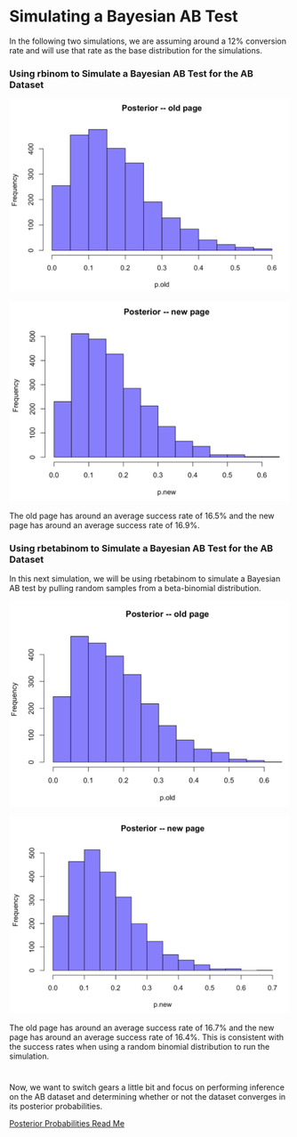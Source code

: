 # Simulating a Bayesian AB Test

In the following two simulations, we are assuming around a 12% conversion rate and will use that rate as the base distribution for the simulations. 

### Using rbinom to Simulate a Bayesian AB Test for the AB Dataset



![rbinom_old](https://github.com/EvaGostiuk/MAT4376-project-2-team-3/blob/master/AB_DataSet/images/rbinom_old.png?raw=true)

![rbinom_new](https://github.com/EvaGostiuk/MAT4376-project-2-team-3/blob/master/AB_DataSet/images/rbinom_new.png?raw=true)

<!--- ![rbinom_success](https://github.com/EvaGostiuk/MAT4376-project-2-team-3/blob/master/AB_DataSet/images/rbinom_success.png?raw=true) -->

The old page has around an average success rate of 16.5% and the new page has around an average success rate of 16.9%.  

### Using rbetabinom to Simulate a Bayesian AB Test for the AB Dataset

In this next simulation, we will be using rbetabinom to simulate a Bayesian AB test by pulling random samples from a beta-binomial distribution.

![rbetabinom_old](https://github.com/EvaGostiuk/MAT4376-project-2-team-3/blob/master/AB_DataSet/images/rbeta_old.png?raw=true)

![rbetabinom_new](https://github.com/EvaGostiuk/MAT4376-project-2-team-3/blob/master/AB_DataSet/images/rbeta_new.png?raw=true)

<!--- ![rbetabinom_success](https://github.com/EvaGostiuk/MAT4376-project-2-team-3/blob/master/AB_DataSet/images/rbeta_success.png?raw=true) -->

The old page has around an average success rate of 16.7% and the new page has around an average success rate of 16.4%. This is consistent with the success rates when using a random binomial distribution to run the simulation. 

# 

Now, we want to switch gears a little bit and focus on performing inference on the AB dataset and determining whether or not the dataset converges in its posterior probabilities. 

[Posterior Probabilities Read Me](https://github.com/EvaGostiuk/MAT4376-project-2-team-3/blob/master/AB_DataSet/task_3/README.md)
